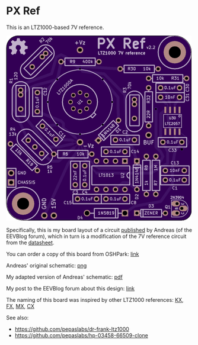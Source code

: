 # PX Ref

This is an LTZ1000-based 7V reference.

![](kicad/releases/v2.2/top.png)

Specifically, this is my board layout of a circuit [published](http://www.eevblog.com/forum/metrology/ultra-precision-reference-ltz1000/msg249123/#msg249123) by Andreas (of the EEVBlog forum), which in turn is a modification of the 7V reference circuit from the [datasheet](http://cds.linear.com/docs/en/datasheet/1000afe.pdf).

You can order a copy of this board from OSHPark: [link](https://oshpark.com/shared_projects/etqxI0Ok)

Andreas' original schematic: [png](media/LTZ1KA_1b.PNG)

My adapted version of Andreas' schematic: [pdf](kicad/releases/v2.2/basic-ltz1000.pdf)

My post to the EEVBlog forum about this design: [link](http://www.eevblog.com/forum/metrology/ultra-precision-reference-ltz1000/msg1375209/#msg1375209)

The naming of this board was inspired by other LTZ1000 references: [KX](https://xdevs.com/article/kx-ref/), [FX](https://xdevs.com/article/792x/), [MX](https://www.eevblog.com/forum/metrology/mx-reference/), [CX](https://www.eevblog.com/forum/metrology/cx-reference/)

See also:
- https://github.com/pepaslabs/dr-frank-ltz1000
- https://github.com/pepaslabs/hp-03458-66509-clone
